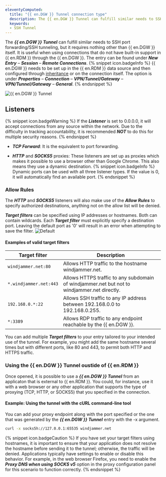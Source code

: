 ```yaml
---
eleventyComputed:
  title: "{{ en.DGW }} Tunnel connection type"
  description: The {{ en.DGW }} Tunnel can fulfill similar needs to SSH port forwarding/SSH tunneling, but it requires nothing other than {{ en.DGW }} itself.
  keywords:
  - SSH Tunnel
---
```

The ***{{ en.DGW }} Tunnel*** can fulfill similar needs to SSH port forwarding/SSH tunneling, but it requires nothing other than {{ en.DGW }} itself. It is useful when using connections that do not have built-in support in {{ en.RDM }} through the {{ en.DGW }}. The entry can be found under ***New Entry*** – ***Session*** – ***Remote Connections***.
{% snippet icon.badgeInfo %}
{{ en.DGW }} needs to be set up in the {{ en.RDM }} data source and then configured through [inheritance](/kb/remote-desktop-manager/knowledge-base/inheritance/) or on the connection itself. The option is under ***Properties*** – ***Connection*** – ***VPN/Tunnel/Gateway*** – ***VPN/Tunnel/Gateway*** – ***General***.
{% endsnippet %}

![{{ en.DGW }} Tunnel](https://cdnweb.devolutions.net/docs/en/kb/KB0116.png)
## Listeners
{% snippet icon.badgeWarning %}
If the ***Listener*** is set to 0.0.0.0, it will accept connections from any source within the network. Due to the difficulty in tracking accountability, it is recommended ***NOT*** to do this for multiple security reasons.
{% endsnippet %}

* ***TCP Forward***: It is the equivalent to port forwarding.

* ***HTTP*** and ***SOCKS5*** proxies: These listeners are set up as proxies which makes it possible to use a browser other than Google Chrome. This also means they use a dynamic destination.
{% snippet icon.badgeInfo %}
Dynamic ports can be used with all three listener types. If the value is 0, it will automatically find an available port.
{% endsnippet %}

### Allow Rules
The ***HTTP*** and ***SOCKS5*** listeners will also make use of the ***Allow Rules*** to specify authorized destinations, anything not on the allow list will be denied.

***Target filters*** can be specified using IP addresses or hostnames. Both can contain wildcards. Each ***Target filter*** must explicitly specify a destination port. Leaving the default port as '0' will result in an error when attempting to save the filter.
![Default](https://cdnweb.devolutions.net/docs/en/kb/KB0163.png)

#### Examples of valid target filters
| Target filter          | Description                                                                                 |
|------------------------|---------------------------------------------------------------------------------------------|
| `windjammer.net:80`    | Allows HTTP traffic to the hostname windjammer.net.                                         |
| `*.windjammer.net:443` | Allows HTTPS traffic to any subdomain of windjammer.net but not to windjammer.net directly. |
| `192.168.0.*:22`       | Allows SSH traffic to any IP address between 192.168.0.0 to 192.168.0.255.                  |
| `*:3389`               | Allows RDP traffic to any endpoint reachable by the {{ en.DGW }}.                           |

You can add multiple ***Target filters*** to your entry tailored to your intended use of the tunnel. For example, you might add the same hostname several times but with different ports, like 80 and 443, to permit both HTTP and HTTPS traffic.

### Using the {{ en.DGW }} Tunnel oustide of {{ en.RDM }}
Once opened, it is possible to use a ***{{ en.DGW }} Tunnel*** from an applicaton that is external to {{ en.RDM }}. You could, for instance, use it with a web browser or any other application that supports the type of proxying (TCP, HTTP, or SOCKS5) that you specified in the connection.

#### Example: Using the tunnel with the cURL command-line tool
You can add your proxy endpoint along with the port specified or the one that was generated by the ***{{ en.DGW }} Tunnel*** entry with the -x argument.

```bash
curl -x socks5h://127.0.0.1:65535 windjammer.net
```

{% snippet icon.badgeCaution %}
If you have set your target filters using hostnames, it is important to ensure that your application does not resolve the hostname before sending it to the tunnel; otherwise, the traffic will be denied. Applications typically have settings to enable or disable this behavior. For example, in the web browser Firefox, you need to enable the ***Proxy DNS when using SOCKS v5*** option in the proxy configuration panel for this scenario to function correctly.
{% endsnippet %}
